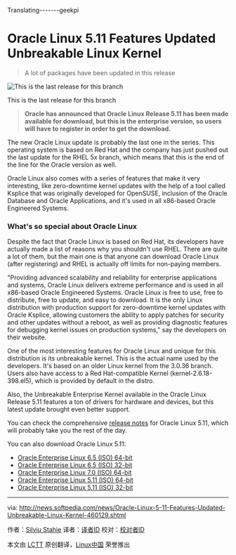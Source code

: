 Translating-------geekpi

Oracle Linux 5.11 Features Updated Unbreakable Linux Kernel
================================================================================
> A lot of packages have been updated in this release

![This is the last release for this branch](http://i1-news.softpedia-static.com/images/news2/Oracle-Linux-5-11-Features-Updated-Unbreakable-Linux-Kernel-460129-2.jpg)

This is the last release for this branch

> **Oracle has announced that Oracle Linux Release 5.11 has been made available for download, but this is the enterprise version, so users will have to register in order to get the download.**

The new Oracle Linux update is probably the last one in the series. This operating system is based on Red Hat and the company has just pushed out the last update for the RHEL 5x branch, which means that this is the end of the line for the Oracle version as well.

Oracle Linux also comes with a series of features that make it very interesting, like zero-downtime kernel updates with the help of a tool called Ksplice that was originally developed for OpenSUSE, inclusion of the Oracle Database and Oracle Applications, and it's used in all x86-based Oracle Engineered Systems.

### What's so special about Oracle Linux ###


Despite the fact that Oracle Linux is based on Red Hat, its developers have actually made a list of reasons why you shouldn't use RHEL. There are quite a lot of them, but the main one is that anyone can download Oracle Linux (after registering) and RHEL is actually off limits for non-paying members.

"Providing advanced scalability and reliability for enterprise applications and systems, Oracle Linux delivers extreme performance and is used in all x86-based Oracle Engineered Systems. Oracle Linux is free to use, free to distribute, free to update, and easy to download. It is the only Linux distribution with production support for zero-downtime kernel updates with Oracle Ksplice, allowing customers the ability to apply patches for security and other updates without a reboot, as well as providing diagnostic features for debugging kernel issues on production systems," say the developers on their website.

One of the most interesting features for Oracle Linux and unique for this distribution is its unbreakable kernel. This is the actual name used by the developers. It's based on an older Linux kernel from the 3.0.36 branch. Users also have access to a Red Hat-compatible Kernel (kernel-2.6.18-398.el5), which is provided by default in the distro.

Also, the Unbreakable Enterprise Kernel available in the Oracle Linux Release 5.11 features a ton of drivers for hardware and devices, but this latest update brought even better support.

You can check the comprehensive [release notes][1] for Oracle Linux 5.11, which will probably take you the rest of the day.

You can also download Oracle Linux 5.11:

- [Oracle Enterprise Linux 6.5 (ISO) 64-bit][2]
- [Oracle Enterprise Linux 6.5 (ISO) 32-bit][3]
- [Oracle Enterprise Linux 7.0 (ISO) 64-bit][4]
- [Oracle Enterprise Linux 5.11 (ISO) 64-bit][5]
- [Oracle Enterprise Linux 5.11 (ISO) 32-bit][6]

--------------------------------------------------------------------------------

via: http://news.softpedia.com/news/Oracle-Linux-5-11-Features-Updated-Unbreakable-Linux-Kernel-460129.shtml

作者：[Silviu Stahie][a]
译者：[译者ID](https://github.com/译者ID)
校对：[校对者ID](https://github.com/校对者ID)

本文由 [LCTT](https://github.com/LCTT/TranslateProject) 原创翻译，[Linux中国](http://linux.cn/) 荣誉推出

[a]:http://news.softpedia.com/editors/browse/silviu-stahie
[1]:https://oss.oracle.com/ol5/docs/RELEASE-NOTES-U11-en.html#Kernel_and_Driver_Updates
[2]:http://mirrors.dotsrc.org/oracle-linux/OL6/U5/i386/OracleLinux-R6-U5-Server-i386-dvd.iso
[3]:http://mirrors.dotsrc.org/oracle-linux/OL6/U5/x86_64/OracleLinux-R6-U5-Server-x86_64-dvd.iso
[4]:https://edelivery.oracle.com/linux/
[5]:http://ftp5.gwdg.de/pub/linux/oracle/EL5/U11/x86_64/Enterprise-R5-U11-Server-x86_64-dvd.iso
[6]:http://ftp5.gwdg.de/pub/linux/oracle/EL5/U11/i386/Enterprise-R5-U11-Server-i386-dvd.iso
